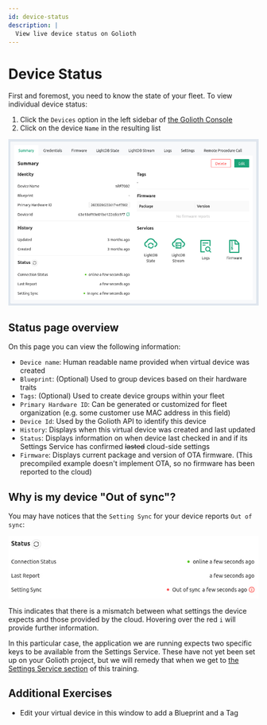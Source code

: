 ```yaml
---
id: device-status
description: |
  View live device status on Golioth
---
```


# Device Status

First and foremost, you need to know the state of your fleet. To view individual
device status:

1. Click the `Devices` option in the left sidebar of [the Golioth
   Console](https://console.golioth.io)
2. Click on the device `Name` in the resulting list

![Golioth Device Status](./assets/golioth-device-status.jpg)

## Status page overview

On this page you can view the following information:

* `Device name`: Human readable name provided when virtual device was created
* `Blueprint`: (Optional) Used to group devices based on their hardware traits
* `Tags`: (Optional) Used to create device groups within your fleet
* `Primary Hardware ID`: Can be generated or customized for fleet organization
  (e.g. some customer use MAC address in this field)
* `Device Id`: Used by the Golioth API to identify this device
* `History`: Displays when this virtual device was created and last updated
* `Status`: Displays information on when device last checked in and if its
  Settings Service has confirmed ~~lasted~~ cloud-side settings
* `Firmware`: Displays current package and version of OTA firmware. (This
  precompiled example doesn't implement OTA, so no firmware has been reported to
  the cloud)

## Why is my device "Out of sync"?

You may have notices that the `Setting Sync` for your device reports `Out of
sync`:

![Settings out of sync](./assets/status-out-of-sync.jpg)

This indicates that there is a mismatch between what settings the device expects
and those provided by the cloud. Hovering over the red `i` will provide further
information.

In this particular case, the application we are running expects two specific
keys to be available from the Settings Service. These have not yet been set up
on your Golioth project, but we will remedy that when we get to [the Settings
Service section](05-settings-service.md) of this training.

## Additional Exercises

* Edit your virtual device in this window to add a Blueprint and a Tag

